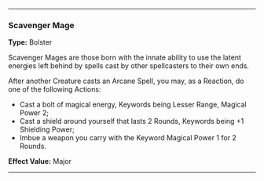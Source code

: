___
### Scavenger Mage
__Type:__ Bolster

Scavenger Mages are those born with the innate ability to use the latent energies left behind by spells cast by other spellcasters to their own ends.

After another Creature casts an Arcane Spell, you may, as a Reaction, do one of the following Actions:

- Cast a bolt of magical energy, Keywords being Lesser Range, Magical Power 2;
- Cast a shield around yourself that lasts 2 Rounds, Keywords being +1 Shielding Power;
- Imbue a weapon you carry with the Keyword Magical Power 1 for 2 Rounds.

__Effect Value:__ Major

___